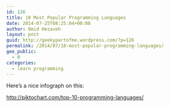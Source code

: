 ```yaml
---
id: 126
title: 10 Most Popular Programming Languages
date: 2014-07-25T08:25:04+00:00
author: Omid Hezaveh
layout: post
guid: http://geekypartofme.wordpress.com/?p=126
permalink: /2014/07/10-most-popular-programming-languages/
geo_public:
  - 0
categories:
  - learn programming
---
```

Here&#8217;s a nice infograph on this:

http://piktochart.com/top-10-programming-languages/